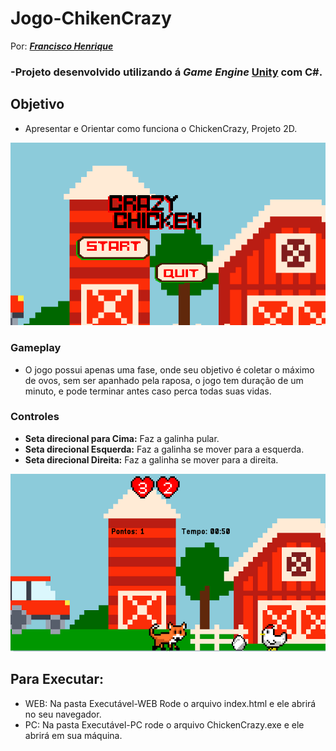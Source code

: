 # Jogo-ChikenCrazy
Por: [***Francisco Henrique***](https://www.linkedin.com/in/francisco-henrique-010912189)

### -Projeto desenvolvido utilizando á *Game Engine* [Unity](https://unity.com/) com C#.

## Objetivo
- Apresentar e Orientar como funciona o ChickenCrazy, Projeto 2D.

![Capa RetroLander](Imagens-ReadMe/Capa-CrazyChicken.PNG)

### Gameplay
- O jogo possui apenas uma fase, onde seu objetivo é coletar o máximo de ovos, sem ser apanhado pela raposa, o jogo tem duração de um minuto, e pode terminar antes caso perca todas suas vidas.

### Controles
* **Seta direcional para Cima:** Faz a galinha pular.
* **Seta direcional Esquerda:** Faz a galinha se mover para a esquerda.
* **Seta direcional Direita:** Faz a galinha se mover para a direita.

![Capa RetroLander](Imagens-ReadMe/Game-CrazyChicken.PNG)

## Para Executar:
* WEB: Na pasta Executável-WEB Rode o arquivo index.html e ele abrirá no seu navegador.
* PC: Na pasta Executável-PC rode o arquivo ChickenCrazy.exe e ele abrirá em sua máquina.
